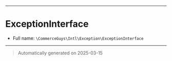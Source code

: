 ***

# ExceptionInterface





* Full name: `\CommerceGuys\Intl\Exception\ExceptionInterface`





***
> Automatically generated on 2025-03-15
